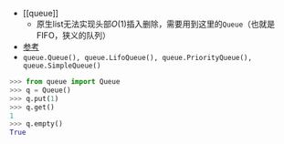 - [[queue]]
  - 原生list无法实现头部$O(1)$插入删除，需要用到这里的`Queue`（也就是FIFO，狭义的队列）
- [参考](https://docs.python.org/3/library/queue.html)
- `queue.Queue(), queue.LifoQueue(), queue.PriorityQueue(), queue.SimpleQueue()`

```python
>>> from queue import Queue  
>>> q = Queue()
>>> q.put(1)
>>> q.get()
1
>>> q.empty()
True
```